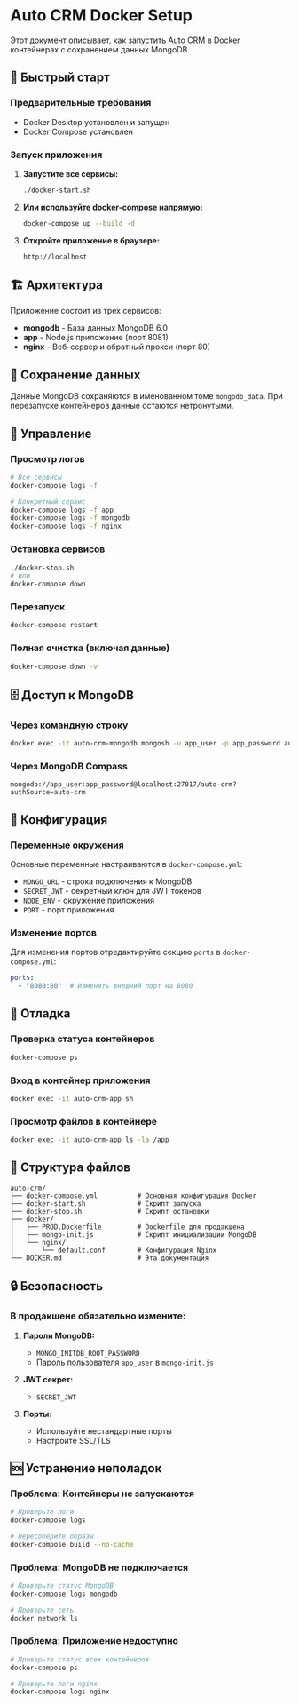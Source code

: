# Auto CRM Docker Setup

Этот документ описывает, как запустить Auto CRM в Docker контейнерах с сохранением данных MongoDB.

## 🚀 Быстрый старт

### Предварительные требования

- Docker Desktop установлен и запущен
- Docker Compose установлен

### Запуск приложения

1. **Запустите все сервисы:**
   ```bash
   ./docker-start.sh
   ```

2. **Или используйте docker-compose напрямую:**
   ```bash
   docker-compose up --build -d
   ```

3. **Откройте приложение в браузере:**
   ```
   http://localhost
   ```

## 🏗️ Архитектура

Приложение состоит из трех сервисов:

- **mongodb** - База данных MongoDB 6.0
- **app** - Node.js приложение (порт 8081)
- **nginx** - Веб-сервер и обратный прокси (порт 80)

## 💾 Сохранение данных

Данные MongoDB сохраняются в именованном томе `mongodb_data`. При перезапуске контейнеров данные остаются нетронутыми.

## 🔧 Управление

### Просмотр логов
```bash
# Все сервисы
docker-compose logs -f

# Конкретный сервис
docker-compose logs -f app
docker-compose logs -f mongodb
docker-compose logs -f nginx
```

### Остановка сервисов
```bash
./docker-stop.sh
# или
docker-compose down
```

### Перезапуск
```bash
docker-compose restart
```

### Полная очистка (включая данные)
```bash
docker-compose down -v
```

## 🗄️ Доступ к MongoDB

### Через командную строку
```bash
docker exec -it auto-crm-mongodb mongosh -u app_user -p app_password auto-crm
```

### Через MongoDB Compass
```
mongodb://app_user:app_password@localhost:27017/auto-crm?authSource=auto-crm
```

## 🔧 Конфигурация

### Переменные окружения

Основные переменные настраиваются в `docker-compose.yml`:

- `MONGO_URL` - строка подключения к MongoDB
- `SECRET_JWT` - секретный ключ для JWT токенов
- `NODE_ENV` - окружение приложения
- `PORT` - порт приложения

### Изменение портов

Для изменения портов отредактируйте секцию `ports` в `docker-compose.yml`:

```yaml
ports:
  - "8080:80"  # Изменить внешний порт на 8080
```

## 🐛 Отладка

### Проверка статуса контейнеров
```bash
docker-compose ps
```

### Вход в контейнер приложения
```bash
docker exec -it auto-crm-app sh
```

### Просмотр файлов в контейнере
```bash
docker exec -it auto-crm-app ls -la /app
```

## 📁 Структура файлов

```
auto-crm/
├── docker-compose.yml          # Основная конфигурация Docker
├── docker-start.sh             # Скрипт запуска
├── docker-stop.sh              # Скрипт остановки
├── docker/
│   ├── PROD.Dockerfile         # Dockerfile для продакшена
│   ├── mongo-init.js           # Скрипт инициализации MongoDB
│   └── nginx/
│       └── default.conf        # Конфигурация Nginx
└── DOCKER.md                   # Эта документация
```

## 🔒 Безопасность

### В продакшене обязательно измените:

1. **Пароли MongoDB:**
   - `MONGO_INITDB_ROOT_PASSWORD`
   - Пароль пользователя `app_user` в `mongo-init.js`

2. **JWT секрет:**
   - `SECRET_JWT`

3. **Порты:**
   - Используйте нестандартные порты
   - Настройте SSL/TLS

## 🆘 Устранение неполадок

### Проблема: Контейнеры не запускаются
```bash
# Проверьте логи
docker-compose logs

# Пересоберите образы
docker-compose build --no-cache
```

### Проблема: MongoDB не подключается
```bash
# Проверьте статус MongoDB
docker-compose logs mongodb

# Проверьте сеть
docker network ls
```

### Проблема: Приложение недоступно
```bash
# Проверьте статус всех контейнеров
docker-compose ps

# Проверьте логи nginx
docker-compose logs nginx
```
